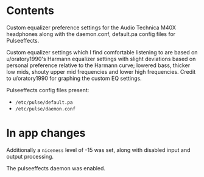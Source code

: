 # Contents

Custom equalizer preference settings for the Audio Technica M40X headphones along with the daemon.conf, default.pa config files for Pulseeffects.

Custom equalizer settings which I find comfortable listening to are based on u/oratory1990's Harmann equalizer settings with slight deviations based on personal preference relative to the Harmann curve; lowered bass, thicker low mids, shouty upper mid frequencies and lower high frequencies.
Credit to u/oratory1990 for graphing the custom EQ settings.

Pulseeffects config files present:
- `/etc/pulse/default.pa`  
- `/etc/pulse/daemon.conf`  

# In app changes
Additionally a `niceness` level of -15 was set, along with disabled input and output processing.

The pulseeffects daemon was enabled.



